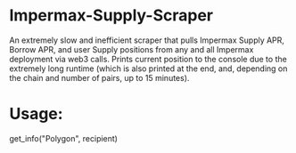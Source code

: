 # Impermax-Supply-Scraper

An extremely slow and inefficient scraper that pulls Impermax Supply APR, Borrow APR, and user Supply positions from any and all Impermax deployment via web3 calls. Prints current position to the console due to the extremely long runtime (which is also printed at the end, and, depending on the chain and number of pairs, up to 15 minutes).

# Usage: 
get_info("Polygon", recipient)
